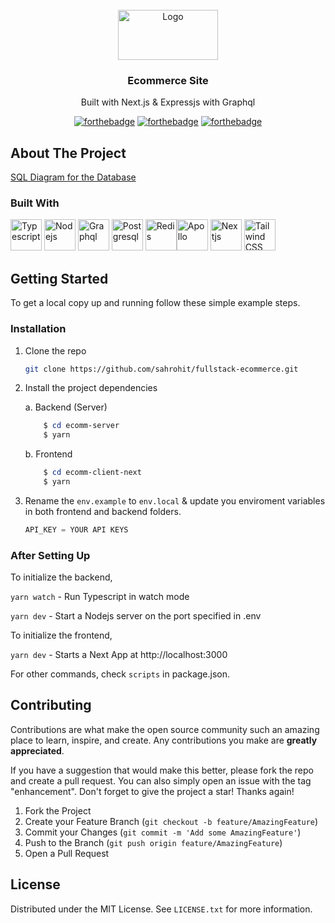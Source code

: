 <!-- PROJECT LOGO -->
<br />
<div align="center">
  <a href="https://github.com/github_username/repo_name">
    <img src="" alt="Logo" width="160" height="80">
  </a>

<h3 align="center">Ecommerce Site</h3>

  <p align="center">
    Built with Next.js & Expressjs with Graphql
    <br />
    <a href="https://madre.vercel.app"></a>

[![forthebadge](https://forthebadge.com/images/badges/built-with-love.svg)](https://forthebadge.com)
[![forthebadge](https://forthebadge.com/images/badges/powered-by-electricity.svg)](https://forthebadge.com)
[![forthebadge](https://forthebadge.com/images/badges/made-with-typescript.svg)](https://forthebadge.com)

</div>

## About The Project


<a href="https://drawsql.app/student-460/diagrams/shop">SQL Diagram for the Database</a>


### Built With

<img src="https://img.icons8.com/color/48/000000/typescript.png" title="Typescript" alt="Typescript" width="50" height="50" />
<img src="https://img.icons8.com/color/48/000000/nodejs.png" title="Nodejs" alt="Nodejs" width="50" height="50" />
<img src="https://img.icons8.com/color/48/000000/graphql.png" title="Graphql" alt="Graphql" width="50" height="50" />
<img src="https://img.icons8.com/color/48/000000/postgresql.png" title="Postgresql" alt="Postgresql" width="50" height="50" />
<img src="https://img.icons8.com/color/48/000000/redis.png" title="Redis" alt="Redis" width="50" height="50" /><img src="https://img.icons8.com/color/48/000000/apollo.png" title="Apollo" alt="Apollo" width="50" height="50" />
<img src="https://img.icons8.com/color/48/000000/nextjs.png" title="Nextjs" alt="Nextjs" width="50" height="50" />
<img src="https://tailwindcss.com/_next/static/media/tailwindcss-mark.79614a5f61617ba49a0891494521226b.svg" title="Tailwind CSS" alt="Tailwind CSS" width="50" height="50"/>

<!-- GETTING STARTED -->
## Getting Started

To get a local copy up and running follow these simple example steps.

### Installation

1. Clone the repo
   ```sh
   git clone https://github.com/sahrohit/fullstack-ecommerce.git
   ```
2. Install the project dependencies

   a. Backend (Server)

   ```powershell
       $ cd ecomm-server
       $ yarn
   ```

   b. Frontend

   ```powershell
       $ cd ecomm-client-next
       $ yarn
   ```
3. Rename the `env.example` to `env.local` & update you enviroment variables in both frontend and backend folders.
   
   ```js
   API_KEY = YOUR API KEYS
   ```

### After Setting Up

To initialize the backend,

`yarn watch` - Run Typescript in watch mode

`yarn dev` - Start a Nodejs server on the port specified in .env


To initialize the frontend,

`yarn dev` - Starts a Next App at http://localhost:3000

For other commands, check `scripts` in package.json.



<!-- ROADMAP -->
<!--
## Roadmap

-   [] Feature 1
-   [] Feature 2
-   [] Feature 3
    -   [] Nested Feature

See the [open issues](https://github.com/github_username/repo_name/issues) for a full list of proposed features (and known issues). -->

<!-- CONTRIBUTING -->

## Contributing

Contributions are what make the open source community such an amazing place to learn, inspire, and create. Any contributions you make are **greatly appreciated**.

If you have a suggestion that would make this better, please fork the repo and create a pull request. You can also simply open an issue with the tag "enhancement".
Don't forget to give the project a star! Thanks again!

1. Fork the Project
2. Create your Feature Branch (`git checkout -b feature/AmazingFeature`)
3. Commit your Changes (`git commit -m 'Add some AmazingFeature'`)
4. Push to the Branch (`git push origin feature/AmazingFeature`)
5. Open a Pull Request

<!-- LICENSE -->

## License

Distributed under the MIT License. See `LICENSE.txt` for more information.

<!-- CONTACT -->
